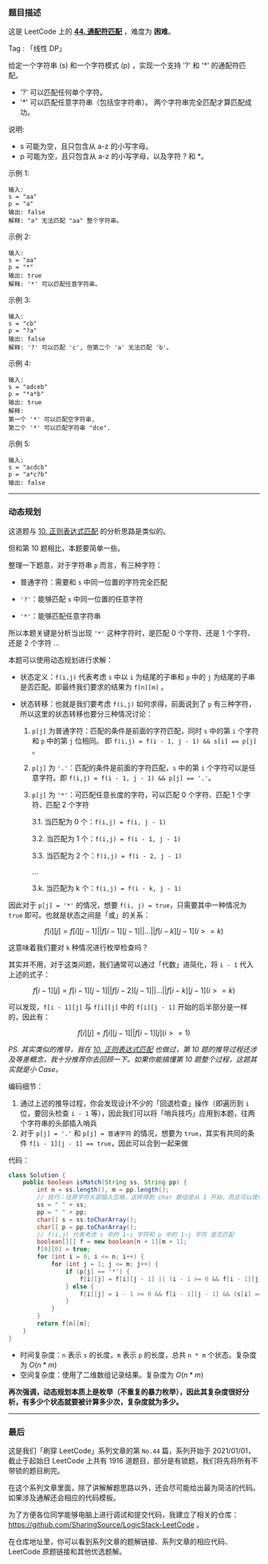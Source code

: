 ### 题目描述

这是 LeetCode 上的 **[44. 通配符匹配](https://leetcode-cn.com/problems/wildcard-matching/solution/gong-shui-san-xie-xiang-jie-dong-tai-gui-ifyx/)** ，难度为 **困难**。

Tag : 「线性 DP」




给定一个字符串 (s) 和一个字符模式 (p) ，实现一个支持 '?' 和 '*' 的通配符匹配。

* '?' 可以匹配任何单个字符。
* '*' 可以匹配任意字符串（包括空字符串）。
两个字符串完全匹配才算匹配成功。

说明:

* s 可能为空，且只包含从 a-z 的小写字母。
* p 可能为空，且只包含从 a-z 的小写字母，以及字符 ? 和 *。

示例 1:
```
输入:
s = "aa"
p = "a"
输出: false
解释: "a" 无法匹配 "aa" 整个字符串。
```
示例 2:
```
输入:
s = "aa"
p = "*"
输出: true
解释: '*' 可以匹配任意字符串。
```
示例 3:
```
输入:
s = "cb"
p = "?a"
输出: false
解释: '?' 可以匹配 'c', 但第二个 'a' 无法匹配 'b'。
```
示例 4:
```
输入:
s = "adceb"
p = "*a*b"
输出: true
解释: 
第一个 '*' 可以匹配空字符串, 
第二个 '*' 可以匹配字符串 "dce".
```
示例 5:
```
输入:
s = "acdcb"
p = "a*c?b"
输出: false
```



---

### 动态规划

这道题与 [10. 正则表达式匹配](https://mp.weixin.qq.com/s?__biz=MzU4NDE3MTEyMA==&mid=2247484130&idx=1&sn=af3517194634dde1652ec72eb5ea9ff2&chksm=fd9ca9fdcaeb20eb1fd7509e3adf8fee6f75d77b8afbd30067ac11a56bd77b5066b0f164eb49&token=840813710&lang=zh_CN#rd) 的分析思路是类似的。

但和第 10 题相比，本题要简单一些。

整理一下题意，对于字符串 `p` 而言，有三种字符：

* 普通字符：需要和 `s` 中同一位置的字符完全匹配

* `'?'`：能够匹配 `s` 中同一位置的任意字符

* `'*'`：能够匹配任意字符串

所以本题关键是分析当出现 `'*'` 这种字符时，是匹配 0 个字符、还是 1 个字符、还是 2 个字符 ...

本题可以使用动态规划进行求解：

* 状态定义：`f(i,j)` 代表考虑 `s` 中以 `i` 为结尾的子串和 `p` 中的 `j` 为结尾的子串是否匹配。即最终我们要求的结果为 `f[n][m]` 。

* 状态转移：也就是我们要考虑 `f(i,j)` 如何求得，前面说到了 `p` 有三种字符，所以这里的状态转移也要分三种情况讨论：
  
  1. `p[j]` 为普通字符：匹配的条件是前面的字符匹配，同时 `s` 中的第 `i` 个字符和 `p` 中的第 `j` 位相同。 即 `f(i,j) = f(i - 1, j - 1) && s[i] == p[j]` 。
  2. `p[j]` 为 `'.'`：匹配的条件是前面的字符匹配，`s` 中的第 `i` 个字符可以是任意字符。即 `f(i,j) = f(i - 1, j - 1) && p[j] == '.'`。
  3. `p[j]` 为 `'*'`：可匹配任意长度的字符，可以匹配 0 个字符、匹配 1 个字符、匹配 2 个字符
  
      3.1. 当匹配为 0 个：`f(i,j) = f(i, j - 1)`
      
      3.2. 当匹配为 1 个：`f(i,j) = f(i - 1, j - 1)`
      
      3.3. 当匹配为 2 个：`f(i,j) = f(i - 2, j - 1)`
      
      ...
      
      3.k. 当匹配为 k 个：`f(i,j) = f(i - k, j - 1)`
      

因此对于 `p[j] = '*'` 的情况，想要 `f(i, j) = true`，只需要其中一种情况为 `true` 即可。也就是状态之间是「或」的关系：

$$f[i][j] = f[i][j - 1] || f[i - 1][j - 1] || ... || f[i - k][j - 1] (i >= k)$$
      
这意味着我们要对 `k` 种情况进行枚举检查吗？

其实并不用，对于这类问题，我们通常可以通过「代数」进简化，将 `i - 1` 代入上述的式子：

$$f[i - 1][j] = f[i - 1][j - 1] || f[i - 2][j - 1] || ... || f[i - k][j - 1] (i >= k)$$

可以发现，`f[i - 1][j]` 与 `f[i][j]` 中的 `f[i][j - 1]` 开始的后半部分是一样的，因此有：

$$f[i][j] = f[i][j - 1] || f[i - 1][j] (i >= 1)$$

*PS. 其实类似的推导，我在 [10. 正则表达式匹配](https://mp.weixin.qq.com/s?__biz=MzU4NDE3MTEyMA==&mid=2247484130&idx=1&sn=af3517194634dde1652ec72eb5ea9ff2&chksm=fd9ca9fdcaeb20eb1fd7509e3adf8fee6f75d77b8afbd30067ac11a56bd77b5066b0f164eb49&token=840813710&lang=zh_CN#rd) 也做过，第 10 题的推导过程还涉及等差概念，我十分推荐你去回顾一下。如果你能搞懂第 10 题整个过程，这题其实就是小 Case。*

编码细节：

1. 通过上述的推导过程，你会发现设计不少的「回退检查」操作（即遍历到 `i` 位，要回头检查 `i - 1` 等），因此我们可以将「哨兵技巧」应用到本题，往两个字符串的头部插入哨兵
2. 对于 `p[j] = '.'` 和 `p[j] = 普通字符` 的情况，想要为 `true`，其实有共同的条件 `f[i - 1][j - 1] == true`，因此可以合到一起来做

代码：

```java
class Solution {
    public boolean isMatch(String ss, String pp) {
        int n = ss.length(), m = pp.length();
        // 技巧：往原字符头部插入空格，这样得到 char 数组是从 1 开始，而且可以使得 f[0][0] = true，可以将 true 这个结果滚动下去
        ss = " " + ss;
        pp = " " + pp;
        char[] s = ss.toCharArray();
        char[] p = pp.toCharArray();
        // f(i,j) 代表考虑 s 中的 1~i 字符和 p 中的 1~j 字符 是否匹配
        boolean[][] f = new boolean[n + 1][m + 1];
        f[0][0] = true;
        for (int i = 0; i <= n; i++) {
            for (int j = 1; j <= m; j++) {
                if (p[j] == '*') {
                    f[i][j] = f[i][j - 1] || (i - 1 >= 0 && f[i - 1][j]);
                } else {
                    f[i][j] = i - 1 >= 0 && f[i - 1][j - 1] && (s[i] == p[j] || p[j] == '?');
                }
            }
        }
        return f[n][m];
    }
}
```
* 时间复杂度：`n` 表示 `s` 的长度，`m` 表示 `p` 的长度，总共 `n * m` 个状态。复杂度为 $O(n * m)$
* 空间复杂度：使用了二维数组记录结果。复杂度为 $O(n * m)$

**再次强调，动态规划本质上是枚举（不重复的暴力枚举），因此其复杂度很好分析，有多少个状态就要被计算多少次，复杂度就为多少。**

---

### 最后

这是我们「刷穿 LeetCode」系列文章的第 `No.44` 篇，系列开始于 2021/01/01，截止于起始日 LeetCode 上共有 1916 道题目，部分是有锁题，我们将先将所有不带锁的题目刷完。

在这个系列文章里面，除了讲解解题思路以外，还会尽可能给出最为简洁的代码。如果涉及通解还会相应的代码模板。

为了方便各位同学能够电脑上进行调试和提交代码，我建立了相关的仓库：https://github.com/SharingSource/LogicStack-LeetCode 。

在仓库地址里，你可以看到系列文章的题解链接、系列文章的相应代码、LeetCode 原题链接和其他优选题解。


